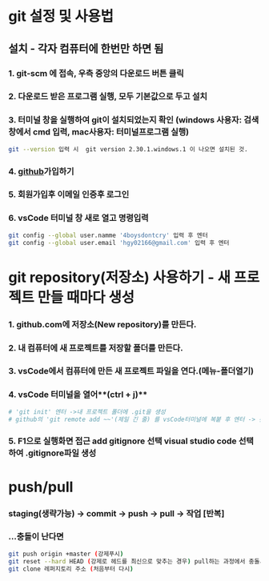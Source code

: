# git 설정 및 사용법

## 설치 - 각자 컴퓨터에 한번만 하면 됨
### 1. git-scm 에 접속, 우측 중앙의 다운로드 버튼 클릭
### 2. 다운로드 받은 프로그램 실행, 모두 기본값으로 두고 설치
### 3. 터미널 창을 실행하여 git이 설치되었는지 확인 (windows 사용자: 검색창에서 cmd 입력, mac사용자: 터미널프로그램 실행)
```bash
git --version 입력 시  git version 2.30.1.windows.1 이 나오면 설치된 것.
```
### 4. [github](http://github.com)가입하기
### 5. 회원가입후 이메일 인증후 로그인
### 6. vsCode 터미널 창 새로 열고 명령입력
```bash
git config --global user.namme '4boysdontcry' 입력 후 엔터
git config --global user.email 'hgy02166@gmail.com' 입력 후 엔터
```

# git repository(저장소) 사용하기 - 새 프로젝트 만들 때마다 생성
### 1. github.com에 저장소(New repository)를 만든다.
### 2. 내 컴퓨터에 새 프로젝트를 저장할 폴더를 만든다.
### 3. vsCode에서 컴퓨터에 만든 새 프로젝트 파일을 연다.(메뉴-폴더열기)
### 4. vsCode 터미널을 열어**(ctrl + j)**
```bash
# 'git init' 엔터 ->내 프로젝트 폴더에 .git을 생성
# github의 'git remote add ~~'(제일 긴 줄) 를 vsCode터미널에 복붙 후 엔터 -> 깃허브와 내 폴더를 연결
```
### 5. **F1**으로 실행화면 접근 add gitignore 선택 visual studio code 선택하여 .gitignore파일 생성

# push/pull
### staging(생략가능) -> commit -> push -> pull -> 작업  [반복]
### ...충돌이 난다면
```bash
git push origin +master (강제푸시)
git reset --hard HEAD (강제로 헤드를 최신으로 맞추는 경우) pull하는 과정에서 충돌시
git clone 레퍼지토리 주소 (처음부터 다시)
```
